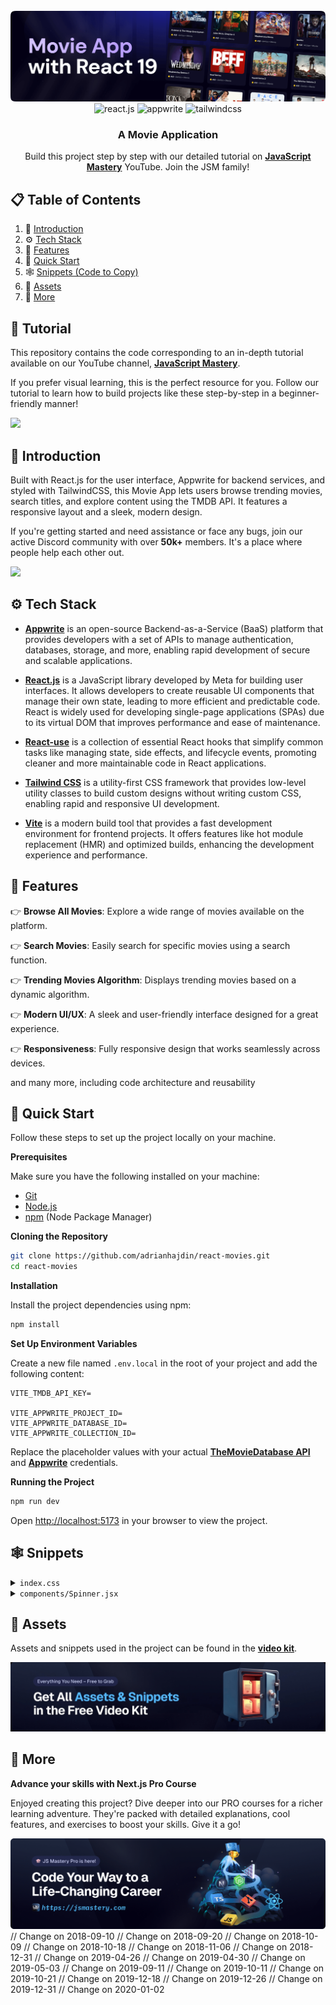 <div align="center">
  <br />
    <a href="https://www.youtube.com/watch?v=dCLhUialKPQ" target="_blank">
      <img src="public/readme/hero.png" alt="Project Banner">
    </a>
  <br />
  
  <div>
    <img src="https://img.shields.io/badge/-React_JS-black?style=for-the-badge&logoColor=white&logo=react&color=61DAFB" alt="react.js" />
    <img src="https://img.shields.io/badge/-Appwrite-black?style=for-the-badge&logoColor=white&logo=appwrite&color=FD366E" alt="appwrite" />
    <img src="https://img.shields.io/badge/-Tailwind_CSS-black?style=for-the-badge&logoColor=white&logo=tailwindcss&color=06B6D4" alt="tailwindcss" />
  </div>

  <h3 align="center">A Movie Application</h3>

   <div align="center">
     Build this project step by step with our detailed tutorial on <a href="https://www.youtube.com/@javascriptmastery/videos" target="_blank"><b>JavaScript Mastery</b></a> YouTube. Join the JSM family!
    </div>
</div>

## 📋 <a name="table">Table of Contents</a>

1. 🤖 [Introduction](#introduction)
2. ⚙️ [Tech Stack](#tech-stack)
3. 🔋 [Features](#features)
4. 🤸 [Quick Start](#quick-start)
5. 🕸️ [Snippets (Code to Copy)](#snippets)
6. 🔗 [Assets](#links)
7. 🚀 [More](#more)

## 🚨 Tutorial

This repository contains the code corresponding to an in-depth tutorial available on our YouTube channel, <a href="https://www.youtube.com/@javascriptmastery/videos" target="_blank"><b>JavaScript Mastery</b></a>.

If you prefer visual learning, this is the perfect resource for you. Follow our tutorial to learn how to build projects like these step-by-step in a beginner-friendly manner!

<a href="https://www.youtube.com/watch?v=dCLhUialKPQ" target="_blank"><img src="https://github.com/sujatagunale/EasyRead/assets/151519281/1736fca5-a031-4854-8c09-bc110e3bc16d" /></a>

## <a name="introduction">🤖 Introduction</a>

Built with React.js for the user interface, Appwrite for backend services, and styled with TailwindCSS, this Movie App lets users browse trending movies, search titles, and explore content using the TMDB API. It features a responsive layout and a sleek, modern design.

If you're getting started and need assistance or face any bugs, join our active Discord community with over **50k+** members. It's a place where people help each other out.

<a href="https://discord.com/invite/n6EdbFJ" target="_blank"><img src="https://github.com/sujatagunale/EasyRead/assets/151519281/618f4872-1e10-42da-8213-1d69e486d02e" /></a>

## <a name="tech-stack">⚙️ Tech Stack</a>

- **[Appwrite](https://appwrite.io/)** is an open-source Backend-as-a-Service (BaaS) platform that provides developers with a set of APIs to manage authentication, databases, storage, and more, enabling rapid development of secure and scalable applications.

- **[React.js](https://react.dev/reference/react)** is a JavaScript library developed by Meta for building user interfaces. It allows developers to create reusable UI components that manage their own state, leading to more efficient and predictable code. React is widely used for developing single-page applications (SPAs) due to its virtual DOM that improves performance and ease of maintenance.

- **[React-use](https://github.com/streamich/react-use)** is a collection of essential React hooks that simplify common tasks like managing state, side effects, and lifecycle events, promoting cleaner and more maintainable code in React applications.

- **[Tailwind CSS](https://tailwindcss.com/)** is a utility-first CSS framework that provides low-level utility classes to build custom designs without writing custom CSS, enabling rapid and responsive UI development.

- **[Vite](https://vite.dev/)** is a modern build tool that provides a fast development environment for frontend projects. It offers features like hot module replacement (HMR) and optimized builds, enhancing the development experience and performance.


## <a name="features">🔋 Features</a>

👉 **Browse All Movies**: Explore a wide range of movies available on the platform.

👉 **Search Movies**: Easily search for specific movies using a search function.

👉 **Trending Movies Algorithm**: Displays trending movies based on a dynamic algorithm.

👉 **Modern UI/UX**: A sleek and user-friendly interface designed for a great experience.

👉 **Responsiveness**: Fully responsive design that works seamlessly across devices.

and many more, including code architecture and reusability

## <a name="quick-start">🤸 Quick Start</a>

Follow these steps to set up the project locally on your machine.

**Prerequisites**

Make sure you have the following installed on your machine:

- [Git](https://git-scm.com/)
- [Node.js](https://nodejs.org/en)
- [npm](https://www.npmjs.com/) (Node Package Manager)

**Cloning the Repository**

```bash
git clone https://github.com/adrianhajdin/react-movies.git
cd react-movies

```

**Installation**

Install the project dependencies using npm:

```bash
npm install
```

**Set Up Environment Variables**

Create a new file named `.env.local` in the root of your project and add the following content:

```env
VITE_TMDB_API_KEY=

VITE_APPWRITE_PROJECT_ID=
VITE_APPWRITE_DATABASE_ID=
VITE_APPWRITE_COLLECTION_ID=
```

Replace the placeholder values with your actual **[TheMovieDatabase API](https://developer.themoviedb.org/reference/intro/getting-started)** and **[Appwrite](https://apwr.dev/JSM050)** credentials.

**Running the Project**

```bash
npm run dev
```

Open [http://localhost:5173](http://localhost:5173) in your browser to view the project.

## <a name="snippets">🕸️ Snippets</a>

<details>
<summary><code>index.css</code></summary>

```css
@import url("https://fonts.googleapis.com/css2?family=DM+Sans:ital,opsz,wght@0,9..40,100..1000;1,9..40,100..1000&display=swap");
@import url("https://fonts.googleapis.com/css2?family=Bebas+Neue&display=swap");

@import "tailwindcss";

@theme {
  --color-primary: #030014;

  --color-light-100: #cecefb;
  --color-light-200: #a8b5db;

  --color-gray-100: #9ca4ab;

  --color-dark-100: #0f0d23;

  --font-dm-sans: DM Sans, sans-serif;

  --breakpoint-xs: 480px;

  --background-image-hero-pattern: url("/hero-bg.png");
}

@layer base {
  body {
    font-family: "DM Sans", serif;
    font-optical-sizing: auto;
    background: #030014;
  }

  h1 {
    @apply mx-auto max-w-4xl text-center text-5xl font-bold leading-tight tracking-[-1%] text-white sm:text-[64px] sm:leading-[76px];
  }

  h2 {
    @apply text-2xl font-bold text-white sm:text-3xl;
  }

  main {
    @apply min-h-screen relative bg-primary;
  }

  header {
    @apply sm:mt-10 mt-5;
  }

  header img {
    @apply w-full max-w-lg h-auto object-contain mx-auto drop-shadow-md;
  }
}

@layer components {
  .pattern {
    @apply bg-hero-pattern w-full h-screen bg-center bg-cover absolute z-0;
  }

  .wrapper {
    @apply px-5 py-12 xs:p-10 max-w-7xl mx-auto flex flex-col relative z-10;
  }

  .trending {
    @apply mt-20;

    & ul {
      @apply flex flex-row overflow-y-auto gap-5 -mt-10 w-full hide-scrollbar;
    }

    & ul li {
      @apply min-w-[230px] flex flex-row items-center;
    }

    & ul li p {
      @apply fancy-text mt-[22px] text-nowrap;
    }

    & ul li img {
      @apply w-[127px] h-[163px] rounded-lg object-cover -ml-3.5;
    }
  }

  .search {
    @apply w-full bg-light-100/5 px-4 py-3 rounded-lg mt-10 max-w-3xl mx-auto;

    & div {
      @apply relative flex items-center;
    }

    & img {
      @apply absolute left-2 h-5 w-5;
    }

    & input {
      @apply w-full bg-transparent py-2 sm:pr-10 pl-10 text-base text-gray-200 placeholder-light-200 outline-hidden;
    }
  }

  .all-movies {
    @apply space-y-9;

    & ul {
      @apply grid grid-cols-1 gap-5 xs:grid-cols-2 md:grid-cols-3 lg:grid-cols-4;
    }
  }

  .movie-card {
    @apply bg-dark-100 p-5 rounded-2xl shadow-inner shadow-light-100/10;

    & img {
      @apply rounded-lg h-auto w-full;
    }

    & h3 {
      @apply text-white font-bold text-base line-clamp-1;
    }

    & .content {
      @apply mt-2 flex flex-row items-center flex-wrap gap-2;
    }

    & .rating {
      @apply flex flex-row items-center gap-1;
    }

    & .rating img {
      @apply size-4 object-contain;
    }

    & .rating p {
      @apply font-bold text-base text-white;
    }

    & .content span {
      @apply text-sm text-gray-100;
    }

    & .content .lang {
      @apply capitalize text-gray-100 font-medium text-base;
    }

    & .content .year {
      @apply text-gray-100 font-medium text-base;
    }
  }
}

@utility text-gradient {
  @apply bg-linear-to-r from-[#D6C7FF] to-[#AB8BFF] bg-clip-text text-transparent;
}

@utility fancy-text {
  -webkit-text-stroke: 5px rgba(206, 206, 251, 0.5);
  font-size: 190px;
  font-family: "Bebas Neue", sans-serif;
}

@utility hide-scrollbar {
  -ms-overflow-style: none;
  scrollbar-width: none;

  &::-webkit-scrollbar {
    display: none;
  }
}
```

</details>

<details>
<summary><code>components/Spinner.jsx</code></summary>

```jsx
import React from 'react'

const Spinner = () => {
  return (
    <div role="status">
      <svg aria-hidden="true"
           className="w-8 h-8 text-gray-200 animate-spin dark:text-gray-600 fill-indigo-600"
           viewBox="0 0 100 101" fill="none" xmlns="http://www.w3.org/2000/svg">
        <path
          d="M100 50.5908C100 78.2051 77.6142 100.591 50 100.591C22.3858 100.591 0 78.2051 0 50.5908C0 22.9766 22.3858 0.59082 50 0.59082C77.6142 0.59082 100 22.9766 100 50.5908ZM9.08144 50.5908C9.08144 73.1895 27.4013 91.5094 50 91.5094C72.5987 91.5094 90.9186 73.1895 90.9186 50.5908C90.9186 27.9921 72.5987 9.67226 50 9.67226C27.4013 9.67226 9.08144 27.9921 9.08144 50.5908Z"
          fill="currentColor"/>
        <path
          d="M93.9676 39.0409C96.393 38.4038 97.8624 35.9116 97.0079 33.5539C95.2932 28.8227 92.871 24.3692 89.8167 20.348C85.8452 15.1192 80.8826 10.7238 75.2124 7.41289C69.5422 4.10194 63.2754 1.94025 56.7698 1.05124C51.7666 0.367541 46.6976 0.446843 41.7345 1.27873C39.2613 1.69328 37.813 4.19778 38.4501 6.62326C39.0873 9.04874 41.5694 10.4717 44.0505 10.1071C47.8511 9.54855 51.7191 9.52689 55.5402 10.0491C60.8642 10.7766 65.9928 12.5457 70.6331 15.2552C75.2735 17.9648 79.3347 21.5619 82.5849 25.841C84.9175 28.9121 86.7997 32.2913 88.1811 35.8758C89.083 38.2158 91.5421 39.6781 93.9676 39.0409Z"
          fill="currentFill"/>
      </svg>
      <span className="sr-only">Loading...</span>
    </div>
  )
}
export default Spinner
```
</details>


## <a name="links">🔗 Assets</a>

Assets and snippets used in the project can be found in the **[video kit](https://jsm.dev/react25-kit)**.

<a href="https://jsm.dev/react25-kit" target="_blank">
  <img src="public/readme/videokit.png" alt="Video Kit Banner">
</a>

## <a name="more">🚀 More</a>

**Advance your skills with Next.js Pro Course**

Enjoyed creating this project? Dive deeper into our PRO courses for a richer learning adventure. They're packed with
detailed explanations, cool features, and exercises to boost your skills. Give it a go!

<a href="https://jsm.dev/react25-jsmpro" target="_blank">
  <img src="public/readme/jsmpro.png" alt="Project Banner">
</a>// Change on 2018-09-10
// Change on 2018-09-20
// Change on 2018-10-09
// Change on 2018-10-18
// Change on 2018-11-06
// Change on 2018-12-31
// Change on 2019-04-26
// Change on 2019-04-30
// Change on 2019-05-03
// Change on 2019-09-11
// Change on 2019-10-11
// Change on 2019-10-21
// Change on 2019-12-18
// Change on 2019-12-26
// Change on 2019-12-31
// Change on 2020-01-02

